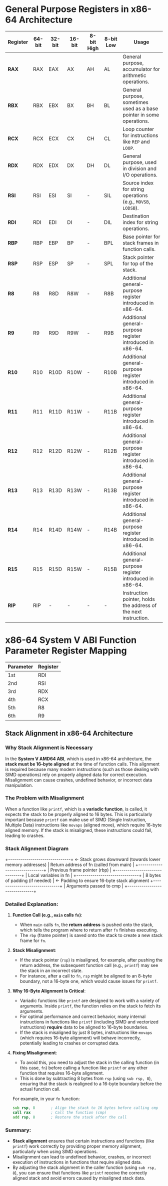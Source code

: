 # General Purpose Registers in x86-64 Architecture

| Register | 64-bit | 32-bit | 16-bit | 8-bit High | 8-bit Low | Usage                                                                 |
|----------|--------|--------|--------|------------|-----------|-----------------------------------------------------------------------|
| **RAX**  | RAX    | EAX    | AX     | AH         | AL        | General purpose, accumulator for arithmetic operations.              |
| **RBX**  | RBX    | EBX    | BX     | BH         | BL        | General purpose, sometimes used as a base pointer in some operations.|
| **RCX**  | RCX    | ECX    | CX     | CH         | CL        | Loop counter for instructions like `REP` and `LOOP`.                 |
| **RDX**  | RDX    | EDX    | DX     | DH         | DL        | General purpose, used in division and I/O operations.                |
| **RSI**  | RSI    | ESI    | SI     | -          | SIL       | Source index for string operations (e.g., `MOVSB`, `LODSB`).         |
| **RDI**  | RDI    | EDI    | DI     | -          | DIL       | Destination index for string operations.                             |
| **RBP**  | RBP    | EBP    | BP     | -          | BPL       | Base pointer for stack frames in function calls.                     |
| **RSP**  | RSP    | ESP    | SP     | -          | SPL       | Stack pointer for top of the stack.                                  |
| **R8**   | R8     | R8D    | R8W    | -          | R8B       | Additional general-purpose register introduced in x86-64.            |
| **R9**   | R9     | R9D    | R9W    | -          | R9B       | Additional general-purpose register introduced in x86-64.            |
| **R10**  | R10    | R10D   | R10W   | -          | R10B      | Additional general-purpose register introduced in x86-64.            |
| **R11**  | R11    | R11D   | R11W   | -          | R11B      | Additional general-purpose register introduced in x86-64.            |
| **R12**  | R12    | R12D   | R12W   | -          | R12B      | Additional general-purpose register introduced in x86-64.            |
| **R13**  | R13    | R13D   | R13W   | -          | R13B      | Additional general-purpose register introduced in x86-64.            |
| **R14**  | R14    | R14D   | R14W   | -          | R14B      | Additional general-purpose register introduced in x86-64.            |
| **R15**  | R15    | R15D   | R15W   | -          | R15B      | Additional general-purpose register introduced in x86-64.            |
| **RIP**  | RIP    | -      | -      | -          | -         | Instruction pointer, holds the address of the next instruction.      |


# x86-64 System V ABI Function Parameter Register Mapping

| Parameter | Register |
|-----------|----------|
| 1st       | RDI      |
| 2nd       | RSI      |
| 3rd       | RDX      |
| 4th       | RCX      |
| 5th       | R8       |
| 6th       | R9       |


## Stack Alignment in x86-64 Architecture

### Why Stack Alignment is Necessary

In the **System V AMD64 ABI**, which is used in x86-64 architecture, the **stack must be 16-byte aligned** at the time of function calls. This alignment is required because many modern instructions (such as those dealing with SIMD operations) rely on properly aligned data for correct execution. Misalignment can cause crashes, undefined behavior, or incorrect data manipulation.

### The Problem with Misalignment

When a function like `printf`, which is a **variadic function**, is called, it expects the stack to be properly aligned to 16 bytes. This is particularly important because `printf` can make use of SIMD (Single Instruction, Multiple Data) instructions like `movaps` (aligned move), which require 16-byte aligned memory. If the stack is misaligned, these instructions could fail, leading to crashes.

### Stack Alignment Diagram

+-------------------------------+ <- Stack grows downward (towards lower memory addresses) | Return address of fn (called from main) |
+-------------------------------+ | Previous frame pointer (rbp) |
+-------------------------------+
| Local variables in fn |
+-------------------------------+
| 8 bytes of padding (if needed) | <- Padding to ensure 16-byte stack alignment +-------------------------------+
| Arguments passed to cmp |
+-------------------------------+
### Detailed Explanation:

1. **Function Call (e.g., `main` calls `fn`)**:
    - When `main` calls `fn`, the **return address** is pushed onto the stack, which tells the program where to return after `fn` finishes executing.
    - The `rbp` (frame pointer) is saved onto the stack to create a new stack frame for `fn`.

2. **Stack Misalignment**:
    - If the stack pointer (`rsp`) is misaligned, for example, after pushing the return address, the subsequent function call (e.g., `printf`) may see the stack in an incorrect state.
    - For instance, after a call to `fn`, `rsp` might be aligned to an 8-byte boundary, not a 16-byte one, which would cause issues for `printf`.

3. **Why 16-Byte Alignment Is Critical**:
    - Variadic functions like `printf` are designed to work with a variety of arguments. Inside `printf`, the function relies on the stack to fetch its arguments. 
    - For optimal performance and correct behavior, many internal instructions in functions like `printf` (including SIMD and vectorized instructions) **require** data to be aligned to 16-byte boundaries.
    - If the stack is misaligned by just 8 bytes, instructions like `movaps` (which requires 16-byte alignment) will behave incorrectly, potentially leading to crashes or corrupted data.

4. **Fixing Misalignment**:
    - To avoid this, you need to adjust the stack in the calling function (in this case, `fn`) before calling a function like `printf` or any other function that requires 16-byte alignment.
    - This is done by subtracting 8 bytes from `rsp` (using `sub rsp, 8`), ensuring that the stack is realigned to a 16-byte boundary before the actual function call.

    For example, in your `fn` function:
    ```asm
    sub rsp, 8       ; Align the stack to 16 bytes before calling cmp
    call rax         ; Call the function (cmp)
    add rsp, 8       ; Restore the stack after the call
    ```

### Summary:

- **Stack alignment** ensures that certain instructions and functions (like `printf`) work correctly by providing proper memory alignment, particularly when using SIMD operations.
- Misalignment can lead to undefined behavior, crashes, or incorrect execution of instructions in functions that require aligned data.
- By adjusting the stack alignment in the caller function (using `sub rsp, 8`), you can ensure that functions like `printf` receive the correctly aligned stack and avoid errors caused by misaligned stack data.
